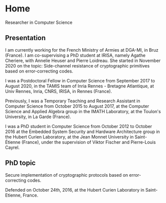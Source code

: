 # Home

Researcher in Computer Science

## Presentation

I am currently working for the French Ministry of Armies at DGA-MI, in Bruz (France). I am co-supervising a PhD student at IRISA, namely Agathe Cheriere, with Annelie Heuser and Pierre Loidreau. She started in November 2020 on the topic: Side-channel resistance of cryptographic primitives based on error-correcting codes.

I was a Postdoctoral Fellow in Computer Science from September 2017 to August 2020, in the TAMIS team of Inria Rennes - Bretagne Atlantique, at Univ Rennes, Inria, CNRS, IRISA, in Rennes (France). 

Previously, I was a Temporary Teaching and Research Assistant in Computer Science from October 2015 to August 2017, at the Computer Science and Applied Algebra group in the IMATH Laboratory, at the Toulon's University, in La Garde (France).

I was a PhD student in Computer Science from October 2012 to October 2016 at the Embedded System Security and Hardware Architecture group in the Hubert Curien Laboratory, at the Jean Monnet University in Saint-Étienne (France), under the supervision of Viktor Fischer and Pierre-Louis Cayrel.

## PhD topic

Secure implementation of cryptographic protocols based on error-correcting codes.

Defended on October 24th, 2016, at the Hubert Curien Laboratory in Saint-Etienne, France. 
